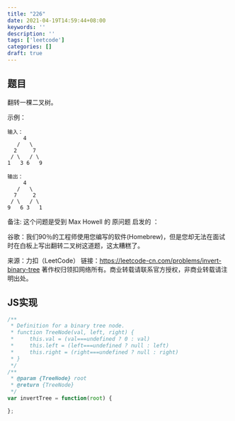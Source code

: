 ```yaml
---
title: "226"
date: 2021-04-19T14:59:44+08:00
keywords: ''
description: ''
tags: ['leetcode']
categories: []
draft: true
---
```


## 题目

翻转一棵二叉树。

示例：
```
输入：
     4
   /   \
  2     7
 / \   / \
1   3 6   9

输出：
     4
   /   \
  7     2
 / \   / \
9   6 3   1
```

备注:
这个问题是受到 Max Howell 的 原问题 启发的 ：

谷歌：我们90％的工程师使用您编写的软件(Homebrew)，但是您却无法在面试时在白板上写出翻转二叉树这道题，这太糟糕了。

来源：力扣（LeetCode）
链接：https://leetcode-cn.com/problems/invert-binary-tree
著作权归领扣网络所有。商业转载请联系官方授权，非商业转载请注明出处。


## JS实现

```javascript
/**
 * Definition for a binary tree node.
 * function TreeNode(val, left, right) {
 *     this.val = (val===undefined ? 0 : val)
 *     this.left = (left===undefined ? null : left)
 *     this.right = (right===undefined ? null : right)
 * }
 */
/**
 * @param {TreeNode} root
 * @return {TreeNode}
 */
var invertTree = function(root) {

};
```
